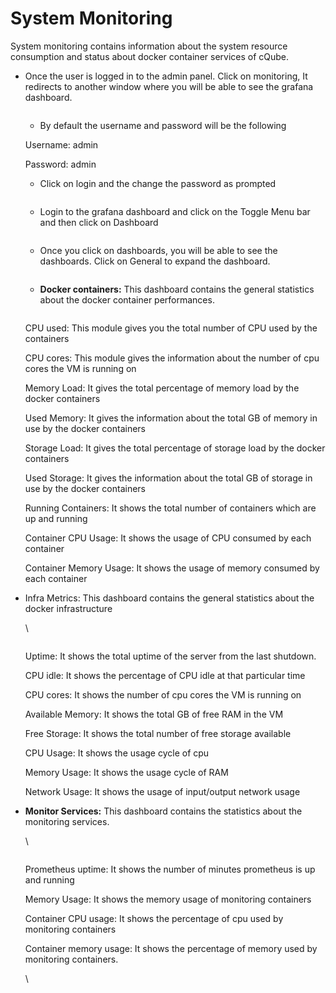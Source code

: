 # System Monitoring

System monitoring contains information about the system resource consumption and status about docker container services of cQube.

*   Once the user is logged in to the admin panel. Click on monitoring, It redirects to another window where you will be able to see the grafana dashboard.



    <figure><img src="https://lh7-us.googleusercontent.com/sFQuePVF4oaTVHt-8yW6KZYnrNMbcEGxC7oppHV5fHQOiWFlBqr915cpUDJJYCiCVKE-wx9S5Ve6Axi3D379iCJL0Lood8qdQkdee3tKNpu3GTBS0JMM1s5FVrEcVadwRmC-gddQPYonATluOyqz0_0" alt=""><figcaption></figcaption></figure>



    * By default the username and password will be the following

    Username: admin

    Password: admin

    * Click on login and the change the password as prompted



    <figure><img src="https://lh7-us.googleusercontent.com/d1UfOGVO4a37D8dedJe8gynFbYOIhtqvyRoyZE9xRLD5yajiLKUAPOvDWFlsWNJCpM6BHpBApb4s8zHOsK9Eh9utZPsd6_OoamzZToLErMW5zJAPF5caeYSJqoEyUeGsKvYfAZJHNkoYLgfyebY6ev0" alt=""><figcaption></figcaption></figure>



    * Login to the grafana dashboard and click on the Toggle Menu bar and then click on Dashboard



    <figure><img src="https://lh7-us.googleusercontent.com/t33P6WCZRf_SCu7uogWqU-PlPyhQca2oHcm3_BMCa1txBJ9U_rl224Ryx5_ZZw2vo7yDqnFQ-g2K4mZWcLk3PE9R4-ViSFvftYt9P-YIQEJ9vy1FLw6ooZ6ubnPDeqeCLZ52OnvCjx_HM5Wx2bmKryM" alt=""><figcaption></figcaption></figure>



    * Once you click on dashboards, you will be able to see the dashboards. Click on General to expand the dashboard.



    <figure><img src="https://lh7-us.googleusercontent.com/4p-PqLW2NHqXecScpPJ--bLB4TNn1KvJBW2hy306o1-fdrzzFbYG0NemIWTdgQ01xzPJWZ1WfnYwJg13TWithGDWgIty0m0pDeloEHgXv-ZHSysEXUJYinsOesG4k7bFsLVTkvsf4jEL5jSv86yV5rc" alt=""><figcaption></figcaption></figure>



    * **Docker containers:** This dashboard contains the general statistics about the docker container performances.



    <figure><img src="https://lh7-us.googleusercontent.com/jMHu30TEmvttPBS9uWtvgigFj3A-N-kgLEdvg7UnJUxBzDpeOO12DBwH4y_cNx4werMBQramPqlKCJWbEEAh7xi3nwaXI2aEoQM7UdcHCYNqANMvqz3mwyhsjGe29MDMT0XCAhYBVFs1YLCAy4hCcEI" alt=""><figcaption></figcaption></figure>

    CPU used: This module gives you the total number of CPU used by the containers

    CPU cores: This module gives the information about the number of cpu cores the VM is running on

    Memory Load: It gives the total percentage of memory load by the docker containers

    Used Memory: It gives the information about the total GB of memory in use by the docker containers

    Storage Load: It gives the total percentage of storage load by the docker containers

    Used Storage: It gives the information about the total GB of storage in use by the docker containers

    Running Containers: It shows the total number of containers which are up and running

    Container CPU Usage: It shows the usage of CPU consumed by each container

    Container Memory Usage: It shows the usage of memory consumed by each container
*   Infra Metrics: This dashboard contains the general statistics about the docker infrastructure

    \


    <figure><img src="https://lh7-us.googleusercontent.com/RRKwLw1QrTck2vk2jwRkqhCur0I-mnSF69bMUDKuEM9sm0UapStB5vfbutwRyCoWzgd2R2VTI1GfKP7uaxmver98ZMUxGVo7UpE8AMKTATM-sP_YKzxuCo-OiqIelOIXQUiX0GN_SyxRy0ryz03YOjc" alt=""><figcaption></figcaption></figure>

    Uptime: It shows the total uptime of the server from the last shutdown.

    CPU idle: It shows the percentage of CPU idle at that particular time

    CPU cores: It shows the number of cpu cores the VM is running on

    Available Memory: It shows the total GB of free RAM in the VM

    Free Storage: It shows the total number of free storage available

    CPU Usage: It shows the usage cycle of cpu

    Memory Usage: It shows the usage cycle of RAM

    Network Usage: It shows the usage of input/output network usage
*   **Monitor Services:** This dashboard contains the statistics about the monitoring services.

    \


    <figure><img src="https://lh7-us.googleusercontent.com/zbg2NLQJoUncVF36YAH5hHnEecKmzLGm76Geva6kmbJgR8hF-JUedt2WnPLCexDx11Xi2fDP_zTzrgEPq3xpdDHrL8RZwi5_ui532bumUzaKWUMCFv-V_0RgWlvYTAKRXU-b29gw7-TFgiv2dPuI7w0" alt=""><figcaption></figcaption></figure>

    Prometheus uptime: It shows the number of minutes prometheus is up and running

    Memory Usage: It shows the memory usage of monitoring containers

    Container CPU usage: It shows the percentage of cpu used by monitoring containers

    Container memory usage: It shows the percentage of memory used by monitoring containers.&#x20;

    \
